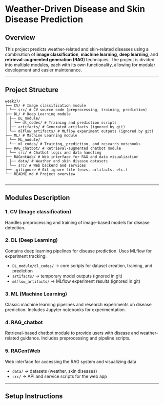 ﻿# Weather-Driven Disease and Skin Disease Prediction

## Overview
This project predicts weather-related and skin-related diseases using a combination of **image classification**, **machine learning**, **deep learning**, and **retrieval-augmented generation (RAG)** techniques. The project is divided into multiple modules, each with its own functionality, allowing for modular development and easier maintenance.

---

## Project Structure

```
week27/
├── CV/ # Image classification module
│ └── src/ # CV source code (preprocessing, training, prediction)
├── DL/ # Deep Learning module
│ ├── DL_module/
│ │ └── dl_codes/ # Training and prediction scripts
│ ├── artifacts/ # Generated artifacts (ignored by git)
│ └── mlflow_artifacts/ # MLflow experiment outputs (ignored by git)
├── ML/ # Machine Learning module
│ └── ML_module/
│ └── ml_codes/ # Training, prediction, and research notebooks
├── RAG_chatbot/ # Retrieval-augmented chatbot module
│ └── src/ # Chatbot logic and data handling
├── RAGentWeb/ # Web interface for RAG and data visualization
│ ├── data/ # Weather and skin disease datasets
│ └── src/ # Web backend and services
├── .gitignore # Git ignore file (envs, artifacts, etc.)
└── README.md # Project overview


```
---

## Modules Description

### 1. CV (Image classification)
Handles preprocessing and training of image-based models for disease detection.

### 2. DL (Deep Learning)
Contains deep learning pipelines for disease prediction. Uses MLflow for experiment tracking.  
- `DL_module/dl_codes/` → core scripts for dataset creation, training, and prediction  
- `artifacts/` → temporary model outputs (ignored in git)  
- `mlflow_artifacts/` → MLflow experiment results (ignored in git)

### 3. ML (Machine Learning)
Classic machine learning pipelines and research experiments on disease prediction. Includes Jupyter notebooks for experimentation.

### 4. RAG_chatbot
Retrieval-based chatbot module to provide users with disease and weather-related guidance. Includes preprocessing and pipeline scripts.

### 5. RAGentWeb
Web interface for accessing the RAG system and visualizing data.  
- `data/` → datasets (weather, skin diseases)  
- `src/` → API and service scripts for the web app  

---

## Setup Instructions


